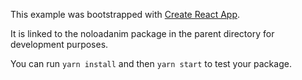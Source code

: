 This example was bootstrapped with [Create React App](https://github.com/facebook/create-react-app).

It is linked to the noloadanim package in the parent directory for development purposes.

You can run `yarn install` and then `yarn start` to test your package.
